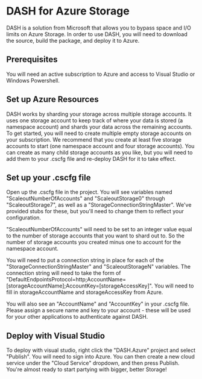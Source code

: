 # DASH for Azure Storage #

DASH is a solution from Microsoft that allows you to bypass space and I/O limits on Azure Storage. In order to use DASH, you will need to download the source, build the package, and deploy it to Azure.

## Prerequisites ##

You will need an active subscription to Azure and access to Visual Studio or Windows Powershell.

## Set up Azure Resources ##

DASH works by sharding your storage across multiple storage accounts. It uses one storage account to keep track of where your data is stored (a namespace account) and shards your data across the remaining accounts. To get started, you will need to create multiple empty storage accounts on your subscription. We recommend that you create at least five storage accounts to start (one namespace account and four storage accounts). You can create as many child storage accounts as you like, but you will need to add them to your .cscfg file and re-deploy DASH for it to take effect.

## Set up your .cscfg file ##

Open up the .cscfg file in the project. You will see variables named "ScaleoutNumberOfAccounts" and "ScaleoutStorage0" through "ScaleoutStorage7", as well as a "StorageConnectionStringMaster". We've provided stubs for these, but you'll need to change them to reflect your configuration.

"ScaleoutNumberOfAccounts" will need to be set to an integer value equal to the number of storage accounts that you want to shard out to. So the number of storage accounts you created minus one to account for the namespace account.

You will need to put a connection string in place for each of the "StorageConnectionStringMaster" and "ScaleoutStorageN" variables. The connection string will need to take the form of "DefaultEndpointsProtocol=http;AccountName=[storageAccountName];AccountKey=[storageAccessKey]". You will need to fill in storageAccountName and storageAccessKey from Azure.

You will also see an "AccountName" and "AccountKey" in your .cscfg file. Please assign a secure name and key to your account - these will be used for your other applications to authenticate against DASH.

## Deploy with Visual Studio ##

To deploy with visual studio, right click the "DASH.Azure" project and select "Publish". You will need to sign into Azure. You can then create a new cloud service under the "Cloud Service" dropdown, and then press Publish. You're almost ready to start partying with bigger, better Storage!